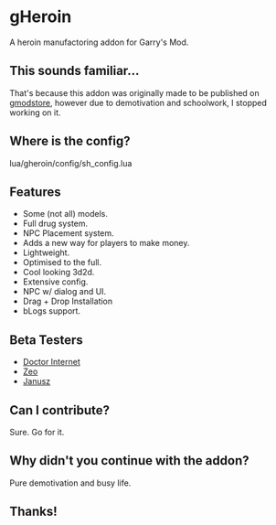 # gHeroin
 A heroin manufactoring addon for Garry's Mod.

## This sounds familiar...
That's because this addon was originally made to be published on [gmodstore](https://www.gmodstore.com/), however due to demotivation and schoolwork, I stopped working on it.

## Where is the config?
lua/gheroin/config/sh_config.lua

## Features
- Some (not all) models.
- Full drug system.
- NPC Placement system.
- Adds a new way for players to make money.
- Lightweight.
- Optimised to the full.
- Cool looking 3d2d.
- Extensive config.
- NPC w/ dialog and UI.
- Drag + Drop Installation
- bLogs support.

## Beta Testers
- [Doctor Internet](https://www.gmodstore.com/users/76561198031020569)
- [Zeo](https://www.gmodstore.com/users/zeo)
- [Janusz](https://www.gmodstore.com/users/76561198109990747)

## Can I contribute?
Sure. Go for it.

## Why didn't you continue with the addon?
Pure demotivation and busy life.

## Thanks!
